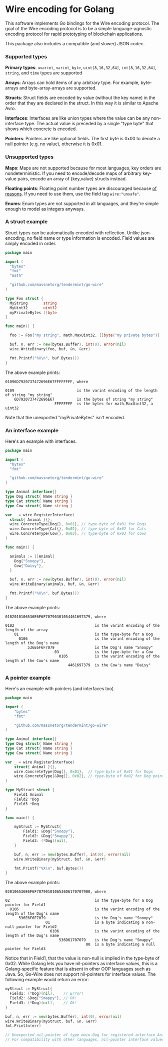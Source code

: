 # Wire encoding for Golang

This software implements Go bindings for the Wire encoding protocol.
The goal of the Wire encoding protocol is to be a simple language-agnostic encoding protocol for rapid prototyping of blockchain applications.

This package also includes a compatible (and slower) JSON codec.

### Supported types

**Primary types**: `uvarint`, `varint`, `byte`, `uint[8,16,32,64]`, `int[8,16,32,64]`, `string`, and `time` types are supported

**Arrays**: Arrays can hold items of any arbitrary type.  For example, byte-arrays and byte-array-arrays are supported.

**Structs**: Struct fields are encoded by value (without the key name) in the order that they are declared in the struct.  In this way it is similar to Apache Avro.

**Interfaces**: Interfaces are like union types where the value can be any non-interface type. The actual value is preceded by a single "type byte" that shows which concrete is encoded.

**Pointers**: Pointers are like optional fields.  The first byte is 0x00 to denote a null pointer (e.g. no value), otherwise it is 0x01.

### Unsupported types

**Maps**: Maps are not supported because for most languages, key orders are nondeterministic.
If you need to encode/decode maps of arbitrary key-value pairs, encode an array of {key,value} structs instead.

**Floating points**: Floating point number types are discouraged because [of reasons](http://gafferongames.com/networking-for-game-programmers/floating-point-determinism/).  If you need to use them, use the field tag `wire:"unsafe"`.

**Enums**: Enum types are not supported in all languages, and they're simple enough to model as integers anyways.

### A struct example

Struct types can be automatically encoded with reflection.  Unlike json-encoding, no field
name or type information is encoded.  Field values are simply encoded in order.

```go
package main

import (
  "bytes"
  "fmt"
  "math"

  "github.com/massnetorg/tendermint/go-wire"
)

type Foo struct {
  MyString       string
  MyUint32       uint32
  myPrivateBytes []byte
}

func main() {

  foo := Foo{"my string", math.MaxUint32, []byte("my private bytes")}

  buf, n, err := new(bytes.Buffer), int(0), error(nil)
  wire.WriteBinary(foo, buf, &n, &err)

  fmt.Printf("%X\n", buf.Bytes())
}
```

The above example prints:

```
01096D7920737472696E67FFFFFFFF, where

0109                            is the varint encoding of the length of string "my string"
    6D7920737472696E67          is the bytes of string "my string"
                      FFFFFFFF  is the bytes for math.MaxUint32, a uint32
```

Note that the unexported "myPrivateBytes" isn't encoded.

### An interface example

Here's an example with interfaces.

```go
package main

import (
  "bytes"
  "fmt"

  "github.com/massnetorg/tendermint/go-wire"
)

type Animal interface{}
type Dog struct{ Name string }
type Cat struct{ Name string }
type Cow struct{ Name string }

var _ = wire.RegisterInterface(
  struct{ Animal }{},
  wire.ConcreteType{Dog{}, 0x01}, // type-byte of 0x01 for Dogs
  wire.ConcreteType{Cat{}, 0x02}, // type-byte of 0x02 for Cats
  wire.ConcreteType{Cow{}, 0x03}, // type-byte of 0x03 for Cows
)

func main() {

  animals := []Animal{
    Dog{"Snoopy"},
    Cow{"Daisy"},
  }

  buf, n, err := new(bytes.Buffer), int(0), error(nil)
  wire.WriteBinary(animals, buf, &n, &err)

  fmt.Printf("%X\n", buf.Bytes())
}
```

The above example prints:

```
0102010106536E6F6F70790301054461697379, where

0102                                    is the varint encoding of the length of the array
    01                                  is the type-byte for a Dog
      0106                              is the varint encoding of the length of the Dog's name
          536E6F6F7079                  is the Dog's name "Snoopy"
                      03                is the type-byte for a Cow
                        0105            is the varint encoding of the length of the Cow's name
                            4461697379  is the Cow's name "Daisy"
```

### A pointer example

Here's an example with pointers (and interfaces too).

```go
package main

import (
	"bytes"
	"fmt"

	"github.com/massnetorg/tendermint/go-wire"
)

type Animal interface{}
type Dog struct{ Name string }
type Cat struct{ Name string }
type Cow struct{ Name string }

var _ = wire.RegisterInterface(
	struct{ Animal }{},
	wire.ConcreteType{Dog{}, 0x01},  // type-byte of 0x01 for Dogs
	wire.ConcreteType{&Dog{}, 0x02}, // type-byte of 0x02 for Dog pointers
)

type MyStruct struct {
	Field1 Animal
	Field2 *Dog
	Field3 *Dog
}

func main() {

	myStruct := MyStruct{
		Field1: &Dog{"Snoopy"},
		Field2: &Dog{"Smappy"},
		Field3: (*Dog)(nil),
	}

	buf, n, err := new(bytes.Buffer), int(0), error(nil)
	wire.WriteBinary(myStruct, buf, &n, &err)

	fmt.Printf("%X\n", buf.Bytes())
}
```

The above example prints:

```
020106536E6F6F7079010106536D6170707900, where

02                                      is the type-byte for a Dog pointer for Field1
  0106                                  is the varint encoding of the length of the Dog's name
      536E6F6F7079                      is the Dog's name "Snoopy"
                  01                    is a byte indicating a non-null pointer for Field2
                    0106                is the varint encoding of the length of the Dog's name
                        536D61707079    is the Dog's name "Smappy"
                                    00  is a byte indicating a null pointer for Field3
```

Notice that in Field1, that the value is non-null is implied in the type-byte of 0x02.
While Golang lets you have nil-pointers as interface values, this is a Golang-specific feature that is absent in other OOP languages
such as Java.  So, Go-Wire does not support nil-pointers for interface values.  The following example would return an error:

```go
myStruct := MyStruct{
  Field1: (*Dog)(nil),    // Error!
  Field2: &Dog{"Smappy"}, // Ok!
  Field3: (*Dog)(nil),    // Ok!
}

buf, n, err := new(bytes.Buffer), int(0), error(nil)
wire.WriteBinary(myStruct, buf, &n, &err)
fmt.Println(err)

// Unexpected nil-pointer of type main.Dog for registered interface Animal.
// For compatibility with other languages, nil-pointer interface values are forbidden.
```
